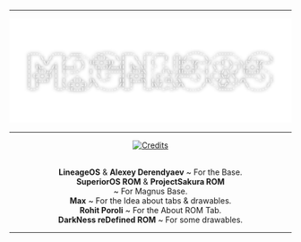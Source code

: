 <hr>
<div align="center">
<a href="https://github.com/Magnus-OS">
<img src="https://github.com/Magnus-OS/GreatDocs/blob/main/assets/header.png?raw=true" alt="Magnus OS"> 
</a>
<hr>

<a href="">
<img src="https://github.com/Magnus-OS/GreatDocs/blob/main/assets/credits.png?raw=true" alt="Credits">
</a>

<br>
<br>
 
  **LineageOS** & **Alexey Derendyaev**
~ For the Base.
<br>
  **SuperiorOS ROM** & **ProjectSakura ROM**
<br>
 ~ For Magnus Base.
<br>
  **Max**
~ For the Idea about tabs & drawables.
<br>
  **Rohit Poroli**
~ For the About ROM Tab.
<br>
 **DarkNess reDefined ROM**
~ For some drawables.
<hr>